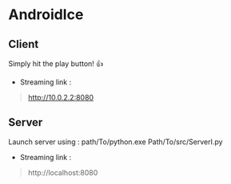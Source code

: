 # AndroidIce

## Client
Simply hit the play button! :+1:
- Streaming link : 
> http://10.0.2.2:8080

## Server
Launch server using : path/To/python.exe Path/To/src/ServerI.py
- Streaming link : 
> http://localhost:8080
